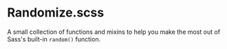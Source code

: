 # Randomize.scss

A small collection of functions and mixins to help you make the most out of Sass's built-in `random()` function.